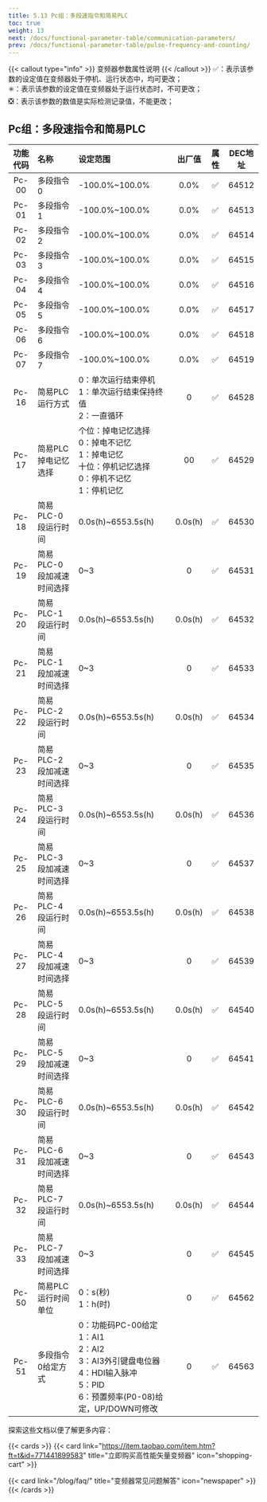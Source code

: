 ```yaml
---
title: 5.13 Pc组：多段速指令和简易PLC
toc: true
weight: 13
next: /docs/functional-parameter-table/communication-parameters/
prev: /docs/functional-parameter-table/pulse-frequency-and-counting/
---
```

{{< callout type="info" >}}
  变频器参数属性说明
{{< /callout >}}
✅：表示该参数的设定值在变频器处于停机、运行状态中，均可更改；  
✳️：表示该参数的设定值在变频器处于运行状态时，不可更改；  
❎：表示该参数的数值是实际检测记录值，不能更改；


## Pc组：多段速指令和简易PLC

|  功能代码|    名称  | 设定范围 | 出厂值 |属性 | DEC地址 |
| :----: |    :----   | :----   | :----:   | :----:   | :----:   |
|  Pc-00|    多段指令0  | -100.0%~100.0% |0.0% | ✅ | 64512 |
|  Pc-01|    多段指令1  | -100.0%~100.0% |0.0% | ✅ | 64513 |
|  Pc-02|    多段指令2  | -100.0%~100.0% |0.0% | ✅ | 64514 |
|  Pc-03|    多段指令3  | -100.0%~100.0% |0.0% | ✅ | 64515 |
|  Pc-04|    多段指令4  | -100.0%~100.0% |0.0% | ✅ | 64516 |
|  Pc-05|    多段指令5  | -100.0%~100.0% |0.0% | ✅ | 64517 |
|  Pc-06|    多段指令6  | -100.0%~100.0% |0.0% | ✅ | 64518 |
|  Pc-07|    多段指令7  | -100.0%~100.0% |0.0% | ✅ | 64519 |
|  Pc-16|    简易PLC运行方式  | 0：单次运行结束停机</br>1：单次运行结束保持终值</br>2：一直循环 |0 | ✅ | 64528 |
|  Pc-17|    简易PLC掉电记忆选择  | 个位：掉电记忆选择</br>0：掉电不记忆</br>1：掉电记忆</br>十位：停机记忆选择</br>0：停机不记忆</br>1：停机记忆 |00 | ✅ | 64529 |
|  Pc-18|    简易PLC-0段运行时间  | 0.0s(h)~6553.5s(h) |0.0s(h) | ✅ | 64530 |
|  Pc-19|    简易PLC-0段加减速时间选择  | 0~3 |0 | ✅ | 64531 |
|  Pc-20|    简易PLC-1段运行时间  | 0.0s(h)~6553.5s(h) |0.0s(h) | ✅ | 64532 |
|  Pc-21|    简易PLC-1段加减速时间选择  | 0~3 |0 | ✅ | 64533 |
|  Pc-22|    简易PLC-2段运行时间  | 0.0s(h)~6553.5s(h) |0.0s(h) | ✅ | 64534 |
|  Pc-23|    简易PLC-2段加减速时间选择  | 0~3 |0 | ✅ | 64535 |
|  Pc-24|    简易PLC-3段运行时间  | 0.0s(h)~6553.5s(h) |0.0s(h) | ✅ | 64536 |
|  Pc-25|    简易PLC-3段加减速时间选择  | 0~3 |0 | ✅ | 64537 |
|  Pc-26|    简易PLC-4段运行时间  | 0.0s(h)~6553.5s(h) |0.0s(h) | ✅ | 64538 |
|  Pc-27|    简易PLC-4段加减速时间选择  | 0~3 |0 | ✅ | 64539 |
|  Pc-28|    简易PLC-5段运行时间  | 0.0s(h)~6553.5s(h) |0.0s(h) | ✅ | 64540 |
|  Pc-29|    简易PLC-5段加减速时间选择  | 0~3 |0 | ✅ | 64541 |
|  Pc-30|    简易PLC-6段运行时间  | 0.0s(h)~6553.5s(h) |0.0s(h) | ✅ | 64542 |
|  Pc-31|    简易PLC-6段加减速时间选择  | 0~3 |0 | ✅ | 64543 |
|  Pc-32|    简易PLC-7段运行时间  | 0.0s(h)~6553.5s(h) |0.0s(h) | ✅ | 64544 |
|  Pc-33|    简易PLC-7段加减速时间选择  | 0~3 |0 | ✅ | 64545 |
|  Pc-50|    简易PLC运行时间单位  | 0：s(秒)</br>1：h(时) |0 | ✅ | 64562 |
|  Pc-51|    多段指令0给定方式  | 0：功能码PC-00给定</br>1：AI1</br>2：AI2</br>3：AI3外引键盘电位器</br>4：HDI输入脉冲</br>5：PID</br>6：预置频率(P0-08)给定，UP/DOWN可修改 |0 | ✅ | 64563 |



探索这些文档以便了解更多内容：

{{< cards >}}
  {{< card link="https://item.taobao.com/item.htm?ft=t&id=771441899583" title="立即购买高性能矢量变频器" icon="shopping-cart" >}}

  {{< card link="/blog/faq/" title="变频器常见问题解答" icon="newspaper" >}}
{{< /cards >}}	
